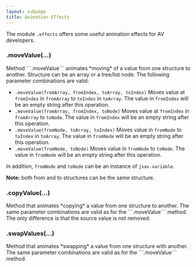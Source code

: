 ```yaml
---
layout: subpage
title: Animation Effects 
---
```


The module ```.effects``` offers some useful animation effects for
  AV developers.

<h3 class="apimethod">.moveValue(...)</h3>
Method ```.moveValue``` animates *moving* of a value from one structure
  to another. Structure can be an array or a tree/list node. The following parameter
  combinations are valid:

 * ```.moveValue(fromArray, fromIndex, toArray, toIndex)``` Moves
    value at ```fromIndex``` in ```fromArray``` to ```toIndex```
    in ```toArray```. The value in ```fromIndex``` will be an empty
    string after this operation.
 * ```.moveValue(fromArray, fromIndex, toNode)``` Moves
    value at ```fromIndex``` in ```fromArray``` to ```toNode```. 
    The value in ```fromIndex``` will be an empty
    string after this operation.
 * ```.moveValue(fromNode, toArray, toIndex)``` Moves
    value in ```fromNode``` to ```toIndex```
    in ```toArray```. The value in ```fromNode``` will be an empty
    string after this operation.
 * ```.moveValue(fromNode, toNode)``` Moves value in ```fromNode```
    to ```toNode```. The value in ```fromNode``` will be an empty
    string after this operation.


In addition, ```fromNode``` and ```toNode``` can be an instance of
  ```jsav.variable```.

<strong>Note:</strong> both from and to structures can be the same structure.

<h3 class="apimethod">.copyValue(...)</h3>
Method that animates *copying* a value from one structure to another. The same
  parameter combinations are valid as for the ```.moveValue``` method. The only
  difference is that the source value is not removed.

<h3 class="apimethod">.swapValues(...)</h3>
Method that animates *swapping* a value from one structure with another. The same
  parameter combinations are valid as for the ```.moveValue``` method.
